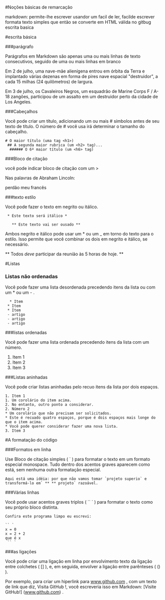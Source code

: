 #Noções básicas de remarcação

markdown: permite-lhe escrever usandor um facil de ler, facilde escrever formata texto simples que então se converte em HTML válida no gitbug escrita basica 

#escrita básica

###parágrafo

Parágrafos em Markdown são apenas uma ou mais linhas de texto consecutivos, seguido de uma ou mais linhas em branco

Em 2 de julho, uma nave-mãe alienígena entrou em órbita da Terra e implantado várias dezenas em forma de pires nave espacial "destruidor", a cada 15 milhas (24 quilômetros) de largura.

Em 3 de julho, os Cavaleiros Negros, um esquadrão de Marine Corps F / A-18 zangões, participou de um assalto em um destruidor perto da cidade de Los Angeles.

###Cabeçalhos

Você pode criar um título, adicionando um ou mais # símbolos antes de seu texto de título. O número de # você usa irá determinar o tamanho do cabeçalho.

    # O maior título (uma tag <h1>)
     ## A segunda maior rubrica (um <h2> tag)... 
      ###### O 6º maior título (um <h6> tag)

###Bloco de citação

você pode indicar bloco de citação com um >

Nas palavras de Abraham Lincoln:

perdão meu francês

###texto estilo

Você pode fazer o texto em negrito ou itálico.


     * Este texto será itálico *
   
       ** Este texto vai ser ousado **

Ambos negrito e itálico pode usar um * ou um _ em torno do texto para o estilo. Isso permite que você combinar os dois em negrito e itálico, se necessário.

** Todos _deve_ participar da reunião às 5 horas de hoje. **

#Listas

 
### Listas não ordenadas


Você pode fazer uma lista desordenada precedendo itens da lista ou com um * ou um - .
   
    
      * Item
     * Item
     * Item
     - artigo
     - artigo
     - artigo
  
###listas ordenadas

Você pode fazer uma lista ordenada precedendo itens da lista com um número.

1. Item 1
2. Item 2
3. Item 3

###Listas aninhadas

Você pode criar listas aninhadas pelo recuo itens da lista por dois espaços.

    1. Item 1 
    1. Um corolário do item acima. 
    2. No entanto, outro ponto a considerar. 
    2. Número 2 
    * Um corolário que não precisam ser solicitados. 
    * Este é recuado quatro espaços, porque é dois espaços mais longe do que o item acima. 
    * Você pode querer considerar fazer uma nova lista. 
    3. Item 3
  
#A formatação do código

###Formatos em linha

Use Bloco de citação simples ( ` ) para formatar o texto em um formato especial monospace. Tudo dentro dos acentos graves aparecem como está, sem nenhuma outra formatação especial.

    Aqui está uma idéia: por que não vamos tomar `projeto superio` e transformá-lo em` ** ** projeto` razoável.

###Várias linhas

Você pode usar acentos graves triplos ( `` ` ) para formatar o texto como seu próprio bloco distinta.

    Confira este programa limpo eu escrevi:

    `` ` 
    x = 0 
    x = 2 + 2 
    que é x 
     `` `

###as ligações

Você pode criar uma ligação em linha por envolvimento texto da ligação entre colchetes ( [] ), e, em seguida, envolver a ligação entre parênteses ( () ).

Por exemplo, para criar um hiperlink para www.github.com , com um texto de link que diz, Visita GitHub !, você escreveria isso em Markdown: [Visite GitHub!] (www.github.com) .
